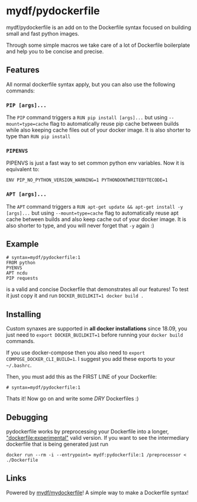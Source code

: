 # mydf/pydockerfile

mydf/pydockerfile is an add on to the Dockerfile syntax focused on building small and fast python images.

Through some simple macros we take care of a lot of Dockerfile boilerplate and help you to be concise and precise.

## Features

All normal dockerfile syntax apply, but you can also use the following commands:

### `PIP [args]...`

The `PIP` command triggers a `RUN pip install [args]...` but using `--mount=type=cache` flag to
automatically reuse pip cache between builds while also keeping cache files out of your docker image.
It is also shorter to type than `RUN pip install`

### `PIPENVS`

PIPENVS is just a fast way to set common python env variables. Now it is equivalent to:

    ENV PIP_NO_PYTHON_VERSION_WARNING=1 PYTHONDONTWRITEBYTECODE=1

### `APT [args]...`

The `APT` command triggers a `RUN apt-get update && apt-get install -y [args]...` but using `--mount=type=cache` flag to
automatically reuse apt cache between builds and also keep cache out of your docker image.
It is also shorter to type, and you will never forget that `-y` again :)

## Example

    # syntax=mydf/pydockerfile:1
    FROM python
    PYENVS
    APT ncdu
    PIP requests

is a valid and concise Dockerfile that demonstrates all our features! To test it just copy it and run `DOCKER_BUILDKIT=1 docker build .`

## Installing

Custom synaxes are supported in **all docker installations** since 18.09, you just need to
`export DOCKER_BUILDKIT=1` before running your `docker build` commands.

If you use docker-compose then you also need to `export COMPOSE_DOCKER_CLI_BUILD=1`.
I suggest you add these exports to your `~/.bashrc`.

Then, you must add this as the FIRST LINE of your Dockerfile:

    # syntax=mydf/pydockerfile:1

Thats it! Now go on and write some *DRY* Dockerfiles :)

## Debugging

pydockerfile works by preprocessing your Dockerfile into a longer, ["dockerfile:experimental"](https://github.com/moby/buildkit/blob/dockerfile/1.1.7-experimental/frontend/dockerfile/docs/experimental.md)
valid version. If you want to see the intermediary dockerfile that is being generated just run

    docker run --rm -i --entrypoint= mydf:pydockerfile:1 /preprocessor < ./Dockerfile

## Links

Powered by [mydf/mydockerfile](https://github.com/mydf-git/mydockerfile)! A simple way to make a Dockerfile syntax!
